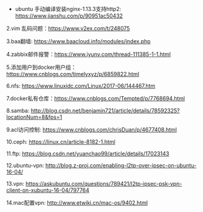 * ubuntu 手动编译安装nginx-1.13.3支持http2: https://www.jianshu.com/p/90951ac50432

2.vim 乱码问题：https://www.v2ex.com/t/248075

3.baa翻墙: https://www.baacloud.info/modules/index.php

4.zabbix邮件报警：https://www.iyunv.com/thread-111385-1-1.html

5.添加用户到docker用户组：https://www.cnblogs.com/timelyxyz/p/6859822.html

6.nfs: https://www.linuxidc.com/Linux/2017-06/144467.htm

7.docker私有仓库：https://www.cnblogs.com/Tempted/p/7768694.html

8.samba: http://blog.csdn.net/benjamin721/article/details/78592325?locationNum=8&fps=1

9.acl访问控制: https://www.cnblogs.com/chrisDuan/p/4677408.html

10.ceph: https://linux.cn/article-8182-1.html

11.ftp: https://blog.csdn.net/yuanchao99/article/details/17023143

12.ubuntu-vpn: http://blog.z-proj.com/enabling-l2tp-over-ipsec-on-ubuntu-16-04/

13.vpn: https://askubuntu.com/questions/789421/l2tp-ipsec-psk-vpn-client-on-xubuntu-16-04/797764

14.mac配置vpn: http://www.etwiki.cn/mac-os/9402.html
